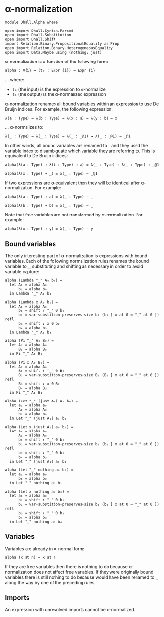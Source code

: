 # α-normalization

```
module Dhall.Alpha where

open import Dhall.Syntax.Parsed
open import Dhall.Substitution
open import Dhall.Shift
import Relation.Binary.PropositionalEquality as Prop
open import Relation.Binary.HeterogeneousEquality
open import Data.Maybe using (nothing; just)
```

α-normalization is a function of the following form:

```
alpha : ∀{i} → (t₀ : Expr {i}) → Expr {i}
```

... where:

* `t₀` (the input) is the expression to α-normalize
* `t₁` (the output) is the α-normalized expression

α-normalization renames all bound variables within an expression to use De
Bruijn indices.  For example, the following expression:

    λ(a : Type) → λ(b : Type) → λ(x : a) → λ(y : b) → x

... α-normalizes to:

    λ(_ : Type) → λ(_ : Type) → λ(_ : _@1) → λ(_ : _@1) → _@1

In other words, all bound variables are renamed to `_` and they used the
variable index to disambiguate which variable they are referring to.  This is
equivalent to De Bruijn indices:

    alpha(λ(a : Type) → λ(b : Type) → a) ≡ λ(_ : Type) → λ(_ : Type) → _@1

    alpha(λ(x : Type) → _) ≡ λ(_ : Type) → _@1

If two expressions are α-equivalent then they will be identical after
α-normalization.  For example:

    alpha(λ(a : Type) → a) ≡ λ(_ : Type) → _

    alpha(λ(b : Type) → b) ≡ λ(_ : Type) → _

Note that free variables are not transformed by α-normalization.  For
example:

    alpha(λ(x : Type) → y) ≡ λ(_ : Type) → y

## Bound variables

The only interesting part of α-normalization is expressions with bound
variables.  Each of the following normalization rules renames the bound variable
to `_`, substituting and shifting as necessary in order to avoid variable
capture:


```
alpha (Lambda "_" A₀ b₀) =
  let A₁ = alpha A₀
      b₁ = alpha b₀
  in Lambda "_" A₁ b₁

alpha (Lambda x A₀ b₀) =
  let A₁ = alpha A₀
      b₁ = shift ↑ "_" 0 b₀
      b₂ = var-substition-preserves-size b₁ (b₁ [ x at 0 ≔ "_" at 0 ]) refl
      b₃ = shift ↓ x 0 b₂
      b₄ = alpha b₃
  in Lambda "_" A₁ b₄

alpha (Pi "_" A₀ B₀) =
  let A₁ = alpha A₀
      B₁ = alpha B₀
  in Pi "_" A₁ B₁

alpha (Pi x A₀ B₀) =
  let A₁ = alpha A₀
      B₁ = shift ↑ "_" 0 B₀
      B₂ = var-substition-preserves-size B₁ (B₁ [ x at 0 ≔ "_" at 0 ]) refl
      B₃ = shift ↓ x 0 B₂
      B₄ = alpha B₃
  in Pi "_" A₁ B₄

alpha (Let "_" (just A₀) a₀ b₀) =
  let a₁ = alpha a₀
      A₁ = alpha A₀
      b₁ = alpha b₀
  in Let "_" (just A₁) a₁ b₁

alpha (Let x (just A₀) a₀ b₀) =
  let a₁ = alpha a₀
      A₁ = alpha A₀
      b₁ = shift ↑ "_" 0 b₀
      b₂ = var-substition-preserves-size b₁ (b₁ [ x at 0 ≔ "_" at 0 ]) refl
      b₃ = shift ↓ "_" 0 b₂
      b₄ = alpha b₃
  in Let "_" (just A₁) a₁ b₄

alpha (Let "_" nothing a₀ b₀) =
  let a₁ = alpha a₀
      b₁ = alpha b₀
  in Let "_" nothing a₁ b₁

alpha (Let x nothing a₀ b₀) =
  let a₁ = alpha a₀
      b₁ = shift ↑ "_" 0 b₀
      b₂ = var-substition-preserves-size b₁ (b₁ [ x at 0 ≔ "_" at 0 ]) refl
      b₃ = shift ↓ "_" 0 b₂
      b₄ = alpha b₃
  in Let "_" nothing a₁ b₄
```

## Variables

Variables are already in α-normal form:

```
alpha (x at n) = x at n
```

If they are free variables then there is nothing to do because α-normalization
does not affect free variables.  If they were originally bound variables there
is still nothing to do because would have been renamed to `_` along the way by
one of the preceding rules.

## Imports

An expression with unresolved imports cannot be α-normalized.
